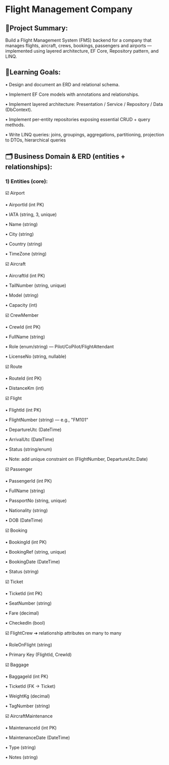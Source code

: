 ﻿# Flight Management Company

  ## 📜Project Summary: 
  Build a Flight Management System (FMS) backend for a company that manages flights, aircraft, crews, bookings, 
passengers and airports — implemented using layered architecture, EF Core, Repository pattern, and LINQ.

##   🎯Learning Goals: 
• Design and document an ERD and relational schema. 

• Implement EF Core models with annotations and relationships. 

• Implement layered architecture: Presentation / Service / Repository / Data (DbContext). 

• Implement per-entity repositories exposing essential CRUD + query methods. 

• Write LINQ queries: joins, groupings, aggregations, partitioning, projection to DTOs, hierarchical queries


 ## 🗂️ Business Domain & ERD (entities + relationships):

 ### 1) Entities (core): 

☑️ Airport 

• AirportId (int PK) 

• IATA (string, 3, unique) 

• Name (string) 

• City (string) 

• Country (string) 

• TimeZone (string) 

☑️ Aircraft 

• AircraftId (int PK) 

• TailNumber (string, unique) 

• Model (string) 

• Capacity (int) 

☑️ CrewMember 

• CrewId (int PK) 

• FullName (string) 

• Role (enum/string) — Pilot/CoPilot/FlightAttendant 

• LicenseNo (string, nullable) 
 
☑️ Route 

• RouteId (int PK) 

• DistanceKm (int) 

☑️ Flight 

• FlightId (int PK) 

• FlightNumber (string) — e.g., "FM101"

• DepartureUtc (DateTime) 

• ArrivalUtc (DateTime) 

• Status (string/enum) 

• Note: add unique constraint on (FlightNumber, DepartureUtc.Date) 

☑️ Passenger 

• PassengerId (int PK) 

• FullName (string) 

• PassportNo (string, unique) 

• Nationality (string) 

• DOB (DateTime) 

☑️ Booking 

• BookingId (int PK) 

• BookingRef (string, unique) 

• BookingDate (DateTime) 

• Status (string) 

☑️ Ticket 

• TicketId (int PK) 

• SeatNumber (string) 

• Fare (decimal) 

• CheckedIn (bool) 

☑️ FlightCrew ➔ relationship attributes on many to many 

• RoleOnFlight (string) 

• Primary Key (FlightId, CrewId) 
 
☑️ Baggage 

• BaggageId (int PK) 

• TicketId (FK → Ticket) 

• WeightKg (decimal) 

• TagNumber (string) 

☑️ AircraftMaintenance 

• MaintenanceId (int PK) 

• MaintenanceDate (DateTime) 

• Type (string) 

• Notes (string)